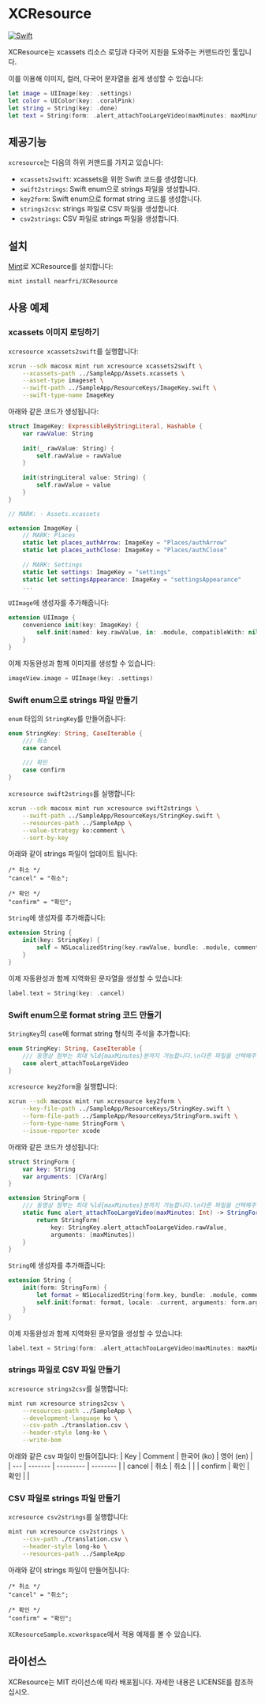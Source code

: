 # XCResource
[![Swift](https://github.com/nearfri/XCResource/workflows/Swift/badge.svg)](https://github.com/nearfri/XCResource/actions?query=workflow%3ASwift)

XCResource는 xcassets 리소스 로딩과 다국어 지원을 도와주는 커맨드라인 툴입니다.

이를 이용해 이미지, 컬러, 다국어 문자열을 쉽게 생성할 수 있습니다:
```swift
let image = UIImage(key: .settings)
let color = UIColor(key: .coralPink)
let string = String(key: .done)
let text = String(form: .alert_attachTooLargeVideo(maxMinutes: maxMinutes))
```

## 제공기능
`xcresource`는 다음의 하위 커맨드를 가지고 있습니다:
- `xcassets2swift`: xcassets을 위한 Swift 코드를 생성합니다.
- `swift2strings`: Swift enum으로 strings 파일을 생성합니다.
- `key2form`: Swift enum으로 format string 코드를 생성합니다.
- `strings2csv`: strings 파일로 CSV 파일을 생성합니다.
- `csv2strings`: CSV 파일로 strings 파일을 생성합니다.

## 설치
[Mint](https://github.com/yonaskolb/Mint)로 XCResource를 설치합니다:
```sh
mint install nearfri/XCResource
```

## 사용 예제

### xcassets 이미지 로딩하기
`xcresource xcassets2swift`를 실행합니다:
```sh
xcrun --sdk macosx mint run xcresource xcassets2swift \
    --xcassets-path ../SampleApp/Assets.xcassets \
    --asset-type imageset \
    --swift-path ../SampleApp/ResourceKeys/ImageKey.swift \
    --swift-type-name ImageKey
```

아래와 같은 코드가 생성됩니다:
```swift
struct ImageKey: ExpressibleByStringLiteral, Hashable {
    var rawValue: String
    
    init(_ rawValue: String) {
        self.rawValue = rawValue
    }
    
    init(stringLiteral value: String) {
        self.rawValue = value
    }
}

// MARK: - Assets.xcassets

extension ImageKey {
    // MARK: Places
    static let places_authArrow: ImageKey = "Places/authArrow"
    static let places_authClose: ImageKey = "Places/authClose"
    
    // MARK: Settings
    static let settings: ImageKey = "settings"
    static let settingsAppearance: ImageKey = "settingsAppearance"
    ...
```

`UIImage`에 생성자를 추가해줍니다:
```swift
extension UIImage {
    convenience init(key: ImageKey) {
        self.init(named: key.rawValue, in: .module, compatibleWith: nil)!
    }
}
```

이제 자동완성과 함께 이미지를 생성할 수 있습니다:
```swift
imageView.image = UIImage(key: .settings)
```

### Swift enum으로 strings 파일 만들기
`enum` 타입의 `StringKey`를 만들어줍니다:
```swift
enum StringKey: String, CaseIterable {
    /// 취소
    case cancel
    
    /// 확인
    case confirm
}
```

`xcresource swift2strings`를 실행합니다:
```sh
xcrun --sdk macosx mint run xcresource swift2strings \
    --swift-path ../SampleApp/ResourceKeys/StringKey.swift \
    --resources-path ../SampleApp \
    --value-strategy ko:comment \
    --sort-by-key
```

아래와 같이 strings 파일이 업데이트 됩니다:
```
/* 취소 */
"cancel" = "취소";

/* 확인 */
"confirm" = "확인";
```

`String`에 생성자를 추가해줍니다:
```swift
extension String {
    init(key: StringKey) {
        self = NSLocalizedString(key.rawValue, bundle: .module, comment: "")
    }
}
```

이제 자동완성과 함께 지역화된 문자열을 생성할 수 있습니다:
```swift
label.text = String(key: .cancel)
```

### Swift enum으로 format string 코드 만들기
`StringKey`의 `case`에 format string 형식의 주석을 추가합니다:
```swift
enum StringKey: String, CaseIterable {
    /// 동영상 첨부는 최대 %ld{maxMinutes}분까지 가능합니다.\n다른 파일을 선택해주세요.
    case alert_attachTooLargeVideo
}
```

`xcresource key2form`을 실행합니다:
```sh
xcrun --sdk macosx mint run xcresource key2form \
    --key-file-path ../SampleApp/ResourceKeys/StringKey.swift \
    --form-file-path ../SampleApp/ResourceKeys/StringForm.swift \
    --form-type-name StringForm \
    --issue-reporter xcode
```

아래와 같은 코드가 생성됩니다:
```swift
struct StringForm {
    var key: String
    var arguments: [CVarArg]
}

extension StringForm {
    /// 동영상 첨부는 최대 %ld{maxMinutes}분까지 가능합니다.\n다른 파일을 선택해주세요.
    static func alert_attachTooLargeVideo(maxMinutes: Int) -> StringForm {
        return StringForm(
            key: StringKey.alert_attachTooLargeVideo.rawValue,
            arguments: [maxMinutes])
    }
}
```

`String`에 생성자를 추가해줍니다:
```swift
extension String {
    init(form: StringForm) {
        let format = NSLocalizedString(form.key, bundle: .module, comment: "")
        self.init(format: format, locale: .current, arguments: form.arguments)
    }
}
```

이제 자동완성과 함께 지역화된 문자열을 생성할 수 있습니다:
```swift
label.text = String(form: .alert_attachTooLargeVideo(maxMinutes: maxMinutes))
```

### strings 파일로 CSV 파일 만들기
`xcresource strings2csv`를 실행합니다:
```sh
mint run xcresource strings2csv \
    --resources-path ../SampleApp \
    --development-language ko \
    --csv-path ./translation.csv \
    --header-style long-ko \
    --write-bom
```

아래와 같은 csv 파일이 만들어집니다:
| Key | Comment | 한국어 (ko) | 영어 (en) |
| --- | ------- | --------- | -------- |
| cancel | 취소 | 취소 | |
| confirm | 확인 | 확인 | |

### CSV 파일로 strings 파일 만들기
`xcresource csv2strings`를 실행합니다:
```sh
mint run xcresource csv2strings \
    --csv-path ./translation.csv \
    --header-style long-ko \
    --resources-path ../SampleApp
```

아래와 같이 strings 파일이 만들어집니다:
```
/* 취소 */
"cancel" = "취소";

/* 확인 */
"confirm" = "확인";
```

`XCResourceSample.xcworkspace`에서 적용 예제를 볼 수 있습니다.

## 라이선스
XCResource는 MIT 라이선스에 따라 배포됩니다. 자세한 내용은 LICENSE를 참조하십시오.
